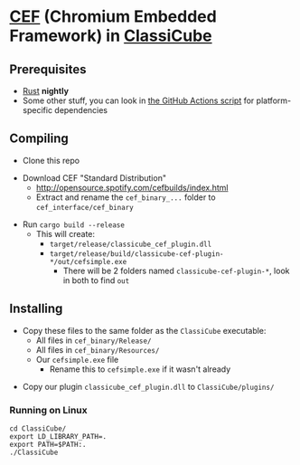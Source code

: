# [CEF](https://bitbucket.org/chromiumembedded/cef) (Chromium Embedded Framework) in [ClassiCube](https://www.classicube.net/)

## Prerequisites

- [Rust](https://www.rust-lang.org/) **nightly**
- Some other stuff, you can look in [the GitHub Actions script](.github/workflows/rust.yml) for platform-specific dependencies

## Compiling

- Clone this repo

* Download CEF "Standard Distribution"
  - http://opensource.spotify.com/cefbuilds/index.html
  - Extract and rename the `cef_binary_...` folder to `cef_interface/cef_binary`

- Run `cargo build --release`
  - This will create:
    - `target/release/classicube_cef_plugin.dll`
    - `target/release/build/classicube-cef-plugin-*/out/cefsimple.exe`
      - There will be 2 folders named `classicube-cef-plugin-*`, look in both to find `out`

## Installing

- Copy these files to the same folder as the `ClassiCube` executable:
  - All files in `cef_binary/Release/`
  - All files in `cef_binary/Resources/`
  - Our `cefsimple.exe` file
    - Rename this to `cefsimple.exe` if it wasn't already

* Copy our plugin `classicube_cef_plugin.dll` to `ClassiCube/plugins/`

### Running on Linux

```
cd ClassiCube/
export LD_LIBRARY_PATH=.
export PATH=$PATH:.
./ClassiCube
```
